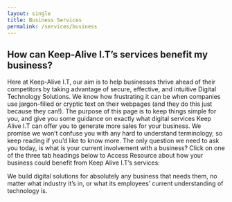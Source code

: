 ```yaml
---
layout: single
title: Business Services
permalink: /services/business
---
```


## How can Keep-Alive I.T’s services benefit my business?
Here at Keep-Alive I.T, our aim is to help businesses thrive ahead of their competitors by taking advantage of secure, effective, and intuitive Digital Technology Solutions. 
We know how frustrating it can be when companies use jargon-filled or cryptic text on their webpages (and they do this just because they can!). The purpose of this page is to keep things simple for you, and give you some guidance on exactly what digital services Keep Alive I.T can offer you to generate more sales for your business. We promise we won’t confuse you with any hard to understand terminology, so keep reading if you’d like to know more.
The only question we need to ask you today, is what is your current involvement with a business? Click on one of the three tab headings below to Access Resource about how your business could benefit from Keep Alive I.T’s services:


We build digital solutions for absolutely any business that needs them, no matter what industry it’s in, or what its employees’ current understanding of technology is.